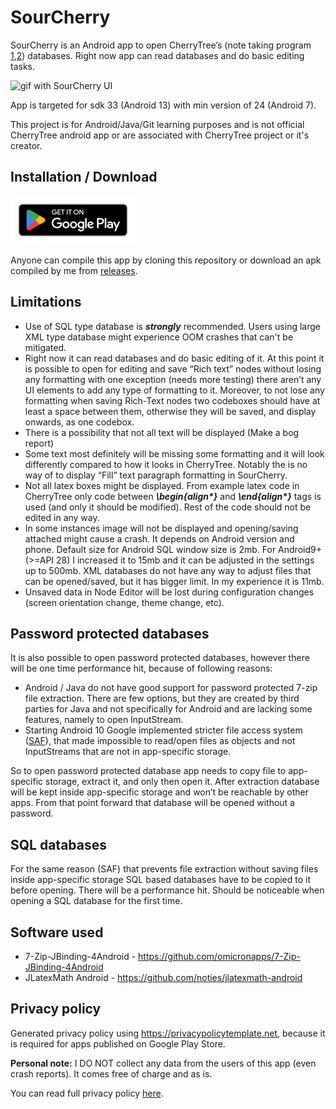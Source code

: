 # SourCherry

SourCherry is an Android app to open CherryTree’s (note taking program [1](https://github.com/giuspen/cherrytree),[2](https://www.giuspen.com/)) databases. Right now app can read databases and do basic editing tasks.

![gif with SourCherry UI](https://github.com/FFDA/ffda.github.storage/raw/main/images/SourCherry.gif)

App is targeted for sdk 33 (Android 13) with min version of 24 (Android 7).

This project is for Android/Java/Git learning purposes and is not official CherryTree android app or are associated with CherryTree project or it's creator.

## Installation / Download

[![](https://raw.githubusercontent.com/FFDA/ffda.github.storage/main/images/google-play-badge.png)](https://play.google.com/store/apps/details?id=lt.ffda.sourcherry)

Anyone can compile this app by cloning this repository or download an apk compiled by me from [releases](https://github.com/FFDA/SourCherry/releases/).

## Limitations

* Use of SQL type database is ***strongly*** recommended. Users using large XML type database might experience OOM crashes that can't be mitigated.
* Right now it can read databases and do basic editing of it. At this point it is possible to open for editing and save “Rich text” nodes without losing any formatting with one exception (needs more testing) there aren’t any UI elements to add any type of formatting to it. Moreover, to not lose any formatting when saving Rich-Text nodes two codeboxes should have at least a space between them, otherwise they will be saved, and display onwards, as one codebox.
* There is a possibility that not all text will be displayed (Make a bog report)
* Some text most definitely will be missing some formatting and it will look differently compared to how it looks in CherryTree. Notably the is no way of to display “Fill” text paragraph formatting in SourCherry.
* Not all latex boxes might be displayed. From example latex code in CherryTree only code between ***\begin{align\*}*** and ***\end{align\*}*** tags is used (and only it should be modified). Rest of the code should not be edited in any way.
* In some instances image will not be displayed and opening/saving attached might cause a crash. It depends on Android version and phone. Default size for Android SQL window size is 2mb. For Android9+ (>=API 28) I increased it to 15mb and it can be adjusted in the settings up to 500mb. XML databases do not have any way to adjust files that can be opened/saved, but it has bigger limit. In my experience it is 11mb.
* Unsaved data in Node Editor will be lost during configuration changes (screen orientation change, theme change, etc).

## Password protected databases

It is also possible to open password protected databases, however there will be one time performance hit, because of following reasons:

* Android / Java do not have good support for password protected 7-zip file extraction. There are few options, but they are created by third parties for Java and not specifically for Android and are lacking some features, namely to open InputStream.
* Starting Android 10 Google implemented stricter file access system ([SAF](https://developer.android.com/guide/topics/providers/document-provider)), that made impossible to read/open files as objects and not InputStreams that are not in app-specific storage.

So to open password protected database app needs to copy file to app-specific storage, extract it, and only then open it. After extraction database will be kept inside app-specific storage and won’t be reachable by other apps. From that point forward that database will be opened without a password.

## SQL databases

For the same reason (SAF) that prevents file extraction without saving files inside app-specific storage SQL based databases have to be copied to it before opening. There will be a performance hit. Should be noticeable when opening a SQL database for the first time.

## Software used

* 7-Zip-JBinding-4Android - https://github.com/omicronapps/7-Zip-JBinding-4Android
* JLatexMath Android - https://github.com/noties/jlatexmath-android

## Privacy policy

Generated privacy policy using https://privacypolicytemplate.net, because it is required for apps published on Google Play Store.

**Personal note:** I DO NOT collect any data from the users of this app (even crash reports). It comes free of charge and as is.

You can read full privacy policy [here](https://htmlpreview.github.io/?https://github.com/FFDA/ffda.github.storage/blob/main/misc/SourCherry-PrivacyPolicy.html).